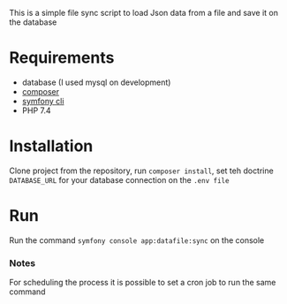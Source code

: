 This is a simple file sync script to load Json data from a file and save it on the database

# Requirements
 - database (I used mysql on development)
 - [composer](https://getcomposer.org/)
 - [symfony cli](https://symfony.com/download)
 - PHP 7.4

# Installation

Clone project from the repository,
run `composer install`,
set teh doctrine `DATABASE_URL` for your database connection on the `.env file`

# Run

Run the command `symfony console app:datafile:sync` on the console

### Notes
For scheduling the process it is possible to set a cron job to run the same command
